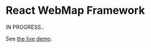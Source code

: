 # React WebMap Framework

IN PROGRESS..

See [the live demo](https://ynunokawa.github.io/react-webmap/#mapid=7cbf7a4a60bc4bb7809af6f2f80dd431).
